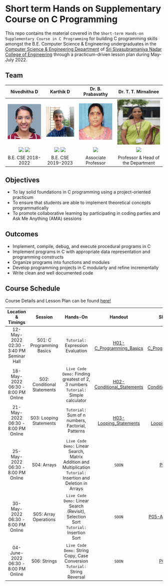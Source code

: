 # Short term Hands on Supplementary Course on C Programming

This repo contains the material covered in the `Short-term Hands-on Supplementary Course in C Programming` for building C programming skills amongst the B.E. Computer Science & Engineering undergraduates in the [Computer Science & Engineering Department](https://www.ssn.edu.in/college-of-engineering/computer-science-and-engineering-department-ssn-institutions/) of [Sri Sivasubramaniya Nadar College of Engineering](https://www.ssn.edu.in/) through a practicum-driven lesson plan during May-July 2022.

## Team

| Nivedhitha D | Karthik D | Dr. B. Prabavathy | Dr. T. T. Mirnalinee |
| :----------: | :-------: | :---------------: | :-----------------: |
|![display-error](./assets/ND-profile-pic.PNG)|![display-error](./assets/KD-profile-pic.PNG)|![display-error](./assets/PB-profile-pic.PNG)|![display-error](./assets/TTM-profile-pic.PNG)|
|<a href="https://www.linkedin.com/in/nivedhitha-d-0bb67b1b0/"><img src="https://img.shields.io/badge/-Nivedhitha%20D-0077B5?style=flat&logo=Linkedin&logoColor=white"/></a> <a href="https://github.com/nive927"><img src="https://img.shields.io/badge/-nive927-B10036?style=flat&logo=GitHub&logoColor=white"/></a>|<a href="https://www.linkedin.com/in/karthik-desingu/"><img src="https://img.shields.io/badge/-Karthik%20D-0077B5?style=flat&logo=Linkedin&logoColor=white"/></a> <a href="https://github.com/karthik-d"><img src="https://img.shields.io/badge/-karthik--d-B10036?style=flat&logo=GitHub&logoColor=white"/></a>|<a href="https://www.ssn.edu.in/staff-members/dr-b-prabavathy/"><img src="https://img.shields.io/badge/-Dr%20B%20Prabavathy-323EA8?style=flat&logo=#&logoColor=white"/></a>|<a href="https://www.ssn.edu.in/staff-members/dr-t-t-mirnalinee//"><img src="https://img.shields.io/badge/-Dr%20T%20T%20Mirnalinee-323EA8?style=flat&logo=#&logoColor=white"/></a>|
|B.E. CSE 2018-2022|B.E. CSE 2019-2023|Associate Professor|Professor & Head of the Department|

## Objectives

- To lay solid foundations in C programming using a project-oriented practicum
- To ensure that students are able to implement theoretical concepts programmatically
- To promote collaborative learning by participating in coding parties and Ask Me Anything (AMA) sessions

## Outcomes
- Implement, compile, debug, and execute procedural programs in C
- Implement programs in C with appropriate data representation and programming constructs
- Organize programs into functions and modules
- Develop programming projects in C modularly and refine incrementally
- Write clean and well documented code

## Course Schedule

Course Details and Lesson Plan can be found [here!](./COURSE_DETAILS-Short-term_Hands-on_Supplementary_Course_on_C_Programming.pdf)

| Location & Timings | Session | Hands-On | Handout | Slides (PDF) | Code | Lecture Video |
| :----------------: | :-----: | :------: | :---: | :---: | :---: | :---: |
| 12-May-2022 <br />02:30 - 3:40 PM <br />Seminar Hall | S01: C Programming Basics | `Tutorial:` Expression Evaluation | [H01-C_Programming_Basics](./Session01-C_Programming_Basics/H01-C_Programming_Basics.pdf) | [P01-C_Programming_Basics](./Session01-C_Programming_Basics/P01-C_Programming_Basics.pdf) | [Replit](https://replit.com/@NivedhithaD/Session01-CProgrammingBasics), [Github](./Session01-C_Programming_Basics/Programs) | `SOON` |
| 18-May-2022 <br />06:30 - 8:00 PM <br />Online | S02: Conditional Statements | `Live Code Demo:` Finding greatest of 2, 3 numbers <br />`Tutorial:` Simple calculator | [H02-Conditional_Statements](./Session02-Conditional_Statements/H02-Conditional_Statements.pdf) | [P02-Conditional_Statements](./Session02-Conditional_Statements/P02-Conditional_Statements.pdf) | [Replit](https://replit.com/@NivedhithaD/Session02-ConditionalStatements), [Github](./Session02-Conditional_Statements/Programs) | [V02-Conditional_Statements](https://drive.google.com/file/d/12LWjD1_0ZemPFFiBWhMbgDdgY-LOWPsJ/view?usp=sharing) |
| 21-May-2022 <br />06:30 - 8:00 PM <br />Online | S03: Looping Statements | `Tutorial:` Sum of n numbers, Factorial, Patterns | [H03-Looping_Statements](./Session03-Looping_Statements/H03-Looping_Statements.pdf) | [P03-Looping_Statements](./Session03-Looping_Statements/P03-Looping_Statements.pdf) | [Replit](https://replit.com/@KarthikDesingu/Session03-LoopingStatements), [Github](./Session03-Looping_Statements/Programs) | [V03-Iterative_Statements](https://drive.google.com/file/d/1QzN5dY6jnv0TBj0UPcYLZlOFTg5IrwVR/view?usp=sharing) |
| 25-May-2022 <br />06:30 - 8:00 PM <br />Online | S04: Arrays | `Live Code Demo:` Linear Search, Matrix Addition and Multiplication `Tutorial:` Insertion and Deletion in Arrays | `SOON` | [P04-Arrays](./Session04-Arrays/P04-Arrays.pdf) | `SOON`| [V04-Arrays](https://drive.google.com/file/d/1nBv-SR-xToJtxwcT_zHmaJvHdSUg-5AC/view?usp=sharing) |
| 30-May-2022 <br />06:30 - 8:00 PM <br />Online | S05: Array Operations | `Live Code Demo:` Linear Search (Revisit), Selection Sort `Tutorial:` Insertion Sort | `SOON` | [P05-Array_Operations](./Session05-ArrayOperations/P05-Array_Operations.pdf) | `SOON`| [V05-Array_Operations](https://drive.google.com/file/d/1Rm1FMGVtflB7LLAoIL4y1uV4kYI4yw3P/view?usp=sharing) |
| 04-June-2022 <br />06:30 - 8:00 PM <br />Online | S06: Strings | `Live Code Demo:` String Copy, Case Conversion `Tutorial:` String Reversal | `SOON` | [P06: Strings](./Session06-Strings/P06-Strings.pdf) | `SOON`| [V06-Strings](https://drive.google.com/file/d/1rAxmLGbtyHDM-j-o9j1sJpZ0s5XAeVoL/view?usp=sharing) |

<!-- ## References

### Books


### Websites -->
